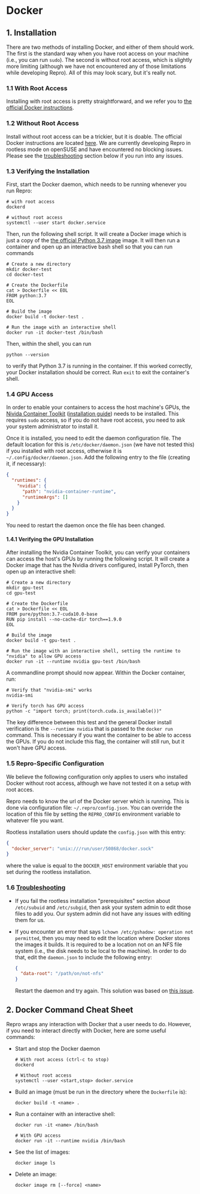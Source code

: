 # Docker
## 1. Installation
There are two methods of installing Docker, and either of them should work.
The first is the standard way when you have root access on your machine (i.e., you can run `sudo`).
The second is without root access, which is slightly more limiting (although we have not encountered any of those limitations while developing Repro).
All of this may look scary, but it's really not.

### 1.1 With Root Access
Installing with root access is pretty straightforward, and we refer you to [the official Docker instructions](https://docs.docker.com/get-docker/).

### 1.2 Without Root Access
Install without root access can be a trickier, but it is doable.
The official Docker instructions are located [here](https://docs.docker.com/engine/security/rootless/).
We are currently developing Repro in rootless mode on openSUSE and have encountered no blocking issues.
Please see the [troubleshooting](#troubleshooting) section below if you run into any issues.

### 1.3 Verifying the Installation
First, start the Docker daemon, which needs to be running whenever you run Repro:
```shell script
# with root access
dockerd

# without root access
systemctl --user start docker.service
```

Then, run the following shell script.
It will create a Docker image which is just a copy of the [the official Python 3.7 image](https://hub.docker.com/_/python) image.
It will then run a container and open up an interactive bash shell so that you can run commands 
```shell script
# Create a new directory
mkdir docker-test
cd docker-test

# Create the Dockerfile
cat > Dockerfile << EOL
FROM python:3.7
EOL

# Build the image
docker build -t docker-test .

# Run the image with an interactive shell
docker run -it docker-test /bin/bash
```

Then, within the shell, you can run
```shell script
python --version
```
to verify that Python 3.7 is running in the container.
If this worked correctly, your Docker installation should be correct.
Run `exit` to exit the container's shell.

### 1.4 GPU Access
In order to enable your containers to access the host machine's GPUs, the [Nivida Container Toolkit](https://github.com/NVIDIA/nvidia-docker) ([installation guide](https://docs.nvidia.com/datacenter/cloud-native/container-toolkit/install-guide.html#install-guide)) needs to be installed.
This requires `sudo` access, so if you do not have root access, you need to ask your system administrator to install it.

Once it is installed, you need to edit the daemon configuration file.
The default location for this is `/etc/docker/daemon.json` (we have not tested this) if you installed with root access, otherwise it is `~/.config/docker/daemon.json`.
Add the following entry to the file (creating it, if necessary):
```json
{
  "runtimes": {
    "nvidia": {
      "path": "nvidia-container-runtime",
      "runtimeArgs": []
    }
  }
}
```
You need to restart the daemon once the file has been changed.

#### 1.4.1 Verifying the GPU Installation
After installing the Nvidia Container Toolkit, you can verify your containers can access the host's GPUs by running the following script.
It will create a Docker image that has the Nvidia drivers configured, install PyTorch, then open up an interactive shell:
```shell script
# Create a new directory
mkdir gpu-test
cd gpu-test

# Create the Dockerfile
cat > Dockerfile << EOL
FROM pure/python:3.7-cuda10.0-base
RUN pip install --no-cache-dir torch==1.9.0
EOL

# Build the image
docker build -t gpu-test .

# Run the image with an interactive shell, setting the runtime to "nvidia" to allow GPU access
docker run -it --runtime nvidia gpu-test /bin/bash
```

A commandline prompt should now appear.
Within the Docker container, run:
```shell script
# Verify that "nvidia-smi" works
nvidia-smi

# Verify torch has GPU access
python -c "import torch; print(torch.cuda.is_available())"
```
The key difference between this test and the general Docker install verification is the `--runtime nvidia` that is passed to the `docker run` command.
This is necessary if you want the container to be able to access the GPUs.
If you do not include this flag, the container will still run, but it won't have GPU access.

### 1.5 Repro-Specific Configuration
We believe the following configuration only applies to users who installed Docker without root access, although we have not tested it on a setup with root acces.

Repro needs to know the url of the Docker server which is running.
This is done via configuration file: `~/.repro/config.json`.
You can override the location of this file by setting the `REPRO_CONFIG` environment variable to whatever file you want.

Rootless installation users should update the `config.json` with this entry:
```json
{
  "docker_server": "unix:///run/user/50868/docker.sock"
}
```
where the value is equal to the `DOCKER_HOST` environment variable that you set during the rootless installation.

### 1.6 [Troubleshooting](#troubleshooting)
- If you fail the rootless installation "prerequisites" section about `/etc/subuid` and `/etc/subgid`, then ask your system admin to edit those files to add you.
Our system admin did not have any issues with editing them for us.

- If you encounter an error that says `lchown /etc/gshadow: operation not permitted`, then you may need to edit the location where Docker stores the images it builds.
It is required to be a location not on an NFS file system (i.e., the disk needs to be local to the machine).
In order to do that, edit the `daemon.json` to include the following entry:
  ```json
  {
    "data-root": "/path/on/not-nfs"
  }
  ```
  Restart the daemon and try again.
  This solution was based on [this issue](https://github.com/docker/for-linux/issues/1172).

## 2. Docker Command Cheat Sheet
Repro wraps any interaction with Docker that a user needs to do.
However, if you need to interact directly with Docker, here are some useful commands:
- Start and stop the Docker daemon
  ```shell script
  # With root access (ctrl-c to stop)
  dockerd
  
  # Without root access
  systemctl --user <start,stop> docker.service
  ```

- Build an image (must be run in the directory where the `Dockerfile` is):
  ```shell script
  docker build -t <name> .
  ```
  
- Run a container with an interactive shell:
  ```shell script
  docker run -it <name> /bin/bash
  
  # With GPU access
  docker run -it --runtime nvidia /bin/bash
  ```
  
- See the list of images:
  ```shell script
  docker image ls
  ```
  
- Delete an image:
  ```shell script
  docker image rm [--force] <name>
  ```
